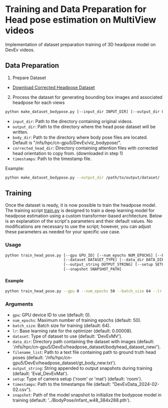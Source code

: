 # Training and Data Preparation for Head pose estimation on MultiView videos
Implementation of dataset preparation training of 3D headpose model on DevEv videos.

## Data Preparation

1. Prepare Dataset

- [Download Corrected Headpose Dataset]()

2. Process the dataset for generating bounding box images and associated headpose for each views
```bash
python make_dataset_bodypose.py [--input_dir INPUT_DIR] [--output_dir OUTPUT_DIR] [--body_dir BODY_DIR] [--corrected_head_dir CORRECTED_HEAD_DIR] [--timestamps TIMESTAMP_FILE]
```

- `input_dir`: Path to the directory containing original videos. 
- `output_dir`: Path to the directory where the head pose dataset will be written. 
- `body_dir`: Path to the directory where body pose files are located. Default is "/nfs/hpc/cn-gpu5/DevEv/viz_bodypose/".
- `corrected_head_dir`: Directory containing attention files with corrected head orientation to copy from. (downloaded in step 1)
- `timestamps`: Path to the timestamp file. 

Example:
```bash 
python make_dataset_bodypose.py --output_dir /path/to/output/dataset/ --corrected_head_dir /path/to/corrected/attention/files/ 
```


## Training

Once the dataset is ready, it is now possible to train the headpose model. The training script [train.py](train.py) is designed to train a deep learning model for headpose estimation using a custom transformer-based architecture. Below is an explanation of the script's parameters and their default values. No modifications are necessary to use the script; however, you can adjust these parameters as needed for your specific use case.

### Usage

```bash
python train_head_pose.py [--gpu GPU_ID] [--num_epochs NUM_EPOCHS] [--batch_size BATCH_SIZE] [--lr LEARNING_RATE]
                          [--dataset DATASET_TYPE] [--data_dir DATA_DIRECTORY] [--filename_list FILENAME_LIST]
                          [--output_string OUTPUT_STRING] [--setup SETUP_TYPE] [--timestamps TIMESTAMP_FILE]
                          [--snapshot SNAPSHOT_PATH]
```

#### Example
```bash
python train_head_pose.py --gpu 0 --num_epochs 50 --batch_size 64 --lr 0.00008 --dataset DevEvMV --data_dir /path/to/headpose/dataset/img/ --filename_list /path/to/gt_headpose.txt --output_string Eval_DevEvMat --setup mat --timestamps /path/to/timestamps.csv 
```

### Arguments
- `gpu`: GPU device ID to use (default: 0).
- `num_epochs`: Maximum number of training epochs (default: 50).
- `batch_size`: Batch size for training (default: 64).
- `lr`: Base learning rate for the optimizer (default: 0.00008).
- `dataset`: Type of dataset to use (default: 'DevEvMV').
- `data_dir`: Directory path containing the dataset with images (default: '/nfs/hpc/cn-gpu5/DevEv/headpose_dataset/bodyhead_dataset_new/').
- `filename_list`: Path to a text file containing path to ground truth head poses (default: '/nfs/hpc/cn-gpu5/DevEv/headpose_dataset/gt_body_new.txt').
- `output_string`: String appended to output snapshots during training (default: 'Eval_DevEvMat').
- `setup`: Type of camera setup ('room' or 'mat') (default: 'room').
- `timestamps`: Path to the timestamps file (default: "DevEvData_2024-02-02.csv").
- `snapshot`: Path of the model snapshot to initialize the bodypose model in training (default: '../BodyPose/infant_w48_384x288.pth').

